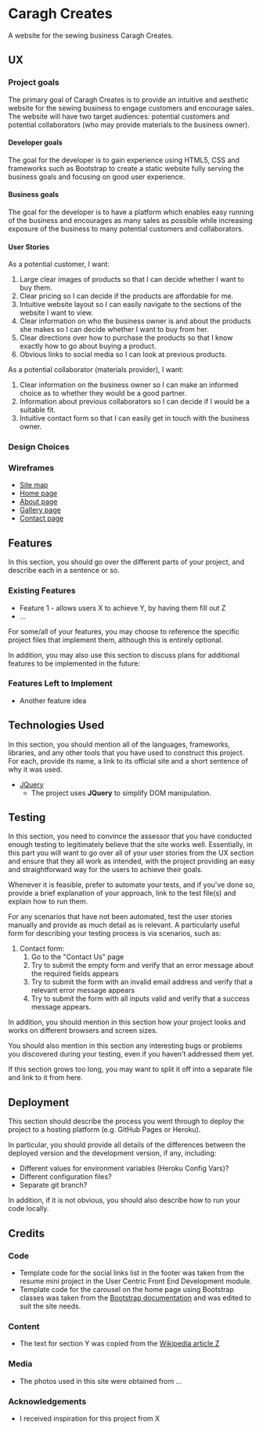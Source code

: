 # Caragh Creates

A website for the sewing business Caragh Creates.
 
## UX
 
### Project goals

The primary goal of Caragh Creates is to provide an intuitive and aesthetic website for the sewing business to engage customers and encourage sales. The website will have two target audiences: potential customers and potential collaborators (who may provide materials to the business owner).

#### Developer goals

The goal for the developer is to gain experience using HTML5, CSS and frameworks such as Bootstrap to create a static website fully serving the business goals and focusing on good user experience.

#### Business goals

The goal for the developer is to have a platform which enables easy running of the business and encourages as many sales as possible while increasing exposure of the business to many potential customers and collaborators.

#### User Stories

As a potential customer, I want:

1. Large clear images of products so that I can decide whether I want to buy them.
2. Clear pricing so I can decide if the products are affordable for me.
3. Intuitive website layout so I can easily navigate to the sections of the website I want to view.
4. Clear information on who the business owner is and about the products she makes so I can decide whether I want to buy from her.
5. Clear directions over how to purchase the products so that I know exactly how to go about buying a product.
6. Obvious links to social media so I can look at previous products.

As a potential collaborator (materials provider), I want:

1. Clear information on the business owner so I can make an informed choice as to whether they would be a good partner.
2. Information about previous collaborators so I can decide if I would be a suitable fit.
3. Intuitive contact form so that I can easily get in touch with the business owner.

### Design Choices

### Wireframes

- [Site map](assets/wireframes/site_map.pdf)
- [Home page](assets/wireframes/home_page.pdf)
- [About page](assets/wireframes/about_page.pdf)
- [Gallery page](assets/wireframes/gallery_page.pdf)
- [Contact page](assets/wireframes/contact_page.pdf)

## Features

In this section, you should go over the different parts of your project, and describe each in a sentence or so.
 
### Existing Features
- Feature 1 - allows users X to achieve Y, by having them fill out Z
- ...

For some/all of your features, you may choose to reference the specific project files that implement them, although this is entirely optional.

In addition, you may also use this section to discuss plans for additional features to be implemented in the future:

### Features Left to Implement

- Another feature idea

## Technologies Used

In this section, you should mention all of the languages, frameworks, libraries, and any other tools that you have used to construct this project. For each, provide its name, a link to its official site and a short sentence of why it was used.

- [JQuery](https://jquery.com)
    - The project uses **JQuery** to simplify DOM manipulation.


## Testing

In this section, you need to convince the assessor that you have conducted enough testing to legitimately believe that the site works well. Essentially, in this part you will want to go over all of your user stories from the UX section and ensure that they all work as intended, with the project providing an easy and straightforward way for the users to achieve their goals.

Whenever it is feasible, prefer to automate your tests, and if you've done so, provide a brief explanation of your approach, link to the test file(s) and explain how to run them.

For any scenarios that have not been automated, test the user stories manually and provide as much detail as is relevant. A particularly useful form for describing your testing process is via scenarios, such as:

1. Contact form:
    1. Go to the "Contact Us" page
    2. Try to submit the empty form and verify that an error message about the required fields appears
    3. Try to submit the form with an invalid email address and verify that a relevant error message appears
    4. Try to submit the form with all inputs valid and verify that a success message appears.

In addition, you should mention in this section how your project looks and works on different browsers and screen sizes.

You should also mention in this section any interesting bugs or problems you discovered during your testing, even if you haven't addressed them yet.

If this section grows too long, you may want to split it off into a separate file and link to it from here.

## Deployment

This section should describe the process you went through to deploy the project to a hosting platform (e.g. GitHub Pages or Heroku).

In particular, you should provide all details of the differences between the deployed version and the development version, if any, including:
- Different values for environment variables (Heroku Config Vars)?
- Different configuration files?
- Separate git branch?

In addition, if it is not obvious, you should also describe how to run your code locally.


## Credits

### Code

- Template code for the social links list in the footer was taken from the resume mini project in the User Centric Front End Development module.
- Template code for the carousel on the home page using Bootstrap classes was taken from the [Bootstrap documentation](https://getbootstrap.com/docs/4.0/components/carousel/) and was edited to suit the site needs.

### Content
- The text for section Y was copied from the [Wikipedia article Z](https://en.wikipedia.org/wiki/Z)

### Media
- The photos used in this site were obtained from ...

### Acknowledgements

- I received inspiration for this project from X